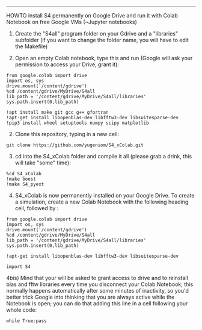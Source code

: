-------------------
HOWTO install S4 permanently on Google Drive and run it with Colab Notebook on free Google VMs (~Jupyter notebooks)

1) Create the "S4all" program folder on your Gdrive and a "libraries" subfolder (if you want to change the folder name, you will have to edit the Makefile)

2) Open an empty Colab notebook, type this and run (Google will ask your permission to access your Drive, grant it):
```
from google.colab import drive
import os, sys
drive.mount('/content/gdrive')
%cd /content/gdrive/MyDrive/S4all
lib_path = '/content/gdrive/MyDrive/S4all/libraries'
sys.path.insert(0,lib_path)

!apt install make git gcc g++ gfortran
!apt-get install libopenblas-dev libfftw3-dev libsuitesparse-dev
!pip3 install wheel setuptools numpy scipy matplotlib
```

2) Clone this repository, typing in a new cell:
```
git clone https://github.com/yugeniom/S4_xColab.git
```
3) cd into the S4_xColab folder and compile it all (please grab a drink, this will take "some" time):
```
%cd S4_xColab
!make boost
!make S4_pyext
```
4) S4_xColab is now permanently installed on your Google Drive. To create a simulation, create a new Colab Notebook with the following heading cell, followed by :
```
from google.colab import drive
import os, sys
drive.mount('/content/gdrive')
%cd /content/gdrive/MyDrive/S4all
lib_path = '/content/gdrive/MyDrive/S4all/libraries'
sys.path.insert(0,lib_path)

!apt-get install libopenblas-dev libfftw3-dev libsuitesparse-dev

import S4
```
4bis) Mind that your will be asked to grant access to drive and to reinstall blas and fftw libraries every time you disconnect your Colab Notebook; this normally happens automatically after some minutes of inactivity, so you'd better trick Google into thinking that you are always active while the Notebook is open; you can do that adding this line in a cell following your whole code:
```
while True:pass
```






